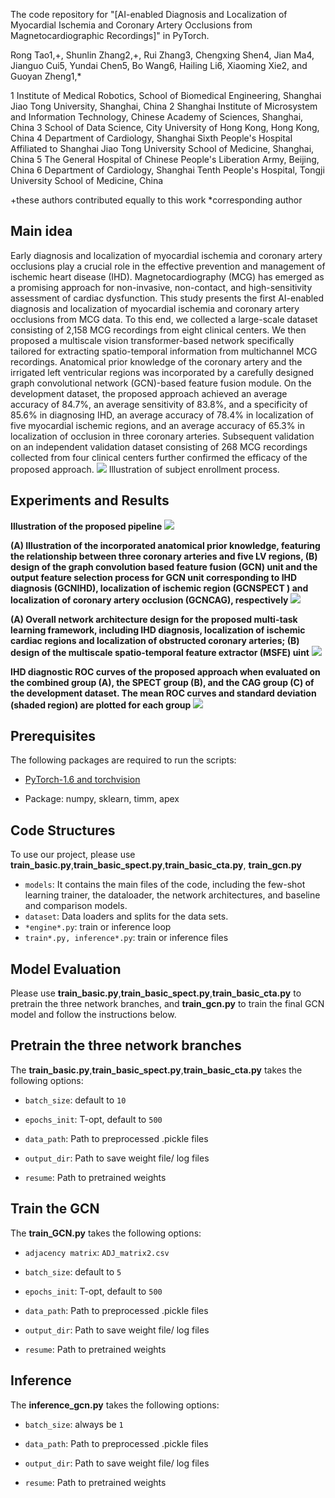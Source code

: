 
The code repository for "[AI-enabled Diagnosis and Localization of Myocardial Ischemia and Coronary Artery Occlusions from Magnetocardiographic Recordings]" in PyTorch. 

Rong Tao1,+, Shunlin Zhang2,+, Rui Zhang3, Chengxing Shen4, Jian Ma4, Jianguo Cui5,
Yundai Chen5, Bo Wang6, Hailing Li6, Xiaoming Xie2, and Guoyan Zheng1,*

1 Institute of Medical Robotics, School of Biomedical Engineering, Shanghai Jiao Tong University, Shanghai, China
2 Shanghai Institute of Microsystem and Information Technology, Chinese Academy of Sciences, Shanghai, China
3 School of Data Science, City University of Hong Kong, Hong Kong, China
4 Department of Cardiology, Shanghai Sixth People's Hospital Affiliated to Shanghai Jiao Tong University School of Medicine, Shanghai, China
5 The General Hospital of Chinese People's Liberation Army, Beijing, China
6 Department of Cardiology, Shanghai Tenth People's Hospital, Tongji University School of Medicine, China

+these authors contributed equally to this work
*corresponding author

## Main idea

Early diagnosis and localization of myocardial ischemia and coronary artery occlusions play a crucial role in the effective
prevention and management of ischemic heart disease (IHD). Magnetocardiography (MCG) has emerged as a promising
approach for non-invasive, non-contact, and high-sensitivity assessment of cardiac dysfunction. This study presents the
first AI-enabled diagnosis and localization of myocardial ischemia and coronary artery occlusions from MCG data. To this
end, we collected a large-scale dataset consisting of 2,158 MCG recordings from eight clinical centers. We then proposed a
multiscale vision transformer-based network specifically tailored for extracting spatio-temporal information from multichannel
MCG recordings. Anatomical prior knowledge of the coronary artery and the irrigated left ventricular regions was incorporated
by a carefully designed graph convolutional network (GCN)-based feature fusion module. On the development dataset, the proposed approach achieved an
average accuracy of 84.7%, an average sensitivity of 83.8%, and a specificity of 85.6% in diagnosing IHD, an average accuracy
of 78.4% in localization of five myocardial ischemic regions, and an average accuracy of 65.3% in localization of occlusion
in three coronary arteries. Subsequent validation on an independent validation dataset consisting of 268 MCG recordings
collected from four clinical centers further confirmed the efficacy of the proposed approach.
<img src='imgs/Figure1.png'>
Illustration of subject enrollment process.

## Experiments and Results

**Illustration of the proposed pipeline**
<img src='imgs/Figure3.png'>

**(A) Illustration of the incorporated anatomical prior knowledge, featuring the relationship between three coronary
arteries and five LV regions, (B) design of the graph convolution based feature fusion (GCN) unit and the output feature
selection process for GCN unit corresponding to IHD diagnosis (GCNIHD), localization of ischemic region (GCNSPECT ) and
localization of coronary artery occlusion (GCNCAG), respectively**
<img src='imgs/Figure7-gcn.png'>

**(A) Overall network architecture design for the proposed multi-task learning framework, including IHD diagnosis,
localization of ischemic cardiac regions and localization of obstructed coronary arteries; (B) design of the multiscale
spatio-temporal feature extractor (MSFE) uint**
<img src='imgs/Figure7-msfe.png'>

**IHD diagnostic ROC curves of the proposed approach when evaluated on the combined group (A), the SPECT
group (B), and the CAG group (C) of the development dataset. The mean ROC curves and standard deviation (shaded region)
are plotted for each group**
<img src='imgs/Figure4.png'>


## Prerequisites

The following packages are required to run the scripts:

- [PyTorch-1.6 and torchvision](https://pytorch.org)

- Package: numpy, sklearn, timm, apex


## Code Structures
To use our project, please use **train_basic.py**,**train_basic_spect.py**,**train_basic_cta.py**, **train_gcn.py**
 - `models`: It contains the main files of the code, including the few-shot learning trainer, the dataloader, the network architectures, and baseline and comparison models.
 - `dataset`: Data loaders and splits for the data sets.
 - `*engine*.py`: train or inference loop
 - `train*.py, inference*.py`: train or inference files


## Model Evaluation
Please use **train_basic.py**,**train_basic_spect.py**,**train_basic_cta.py** to pretrain the three network branches, and **train_gcn.py** to train the final GCN model and follow the instructions below. 

## Pretrain the three network branches
The **train_basic.py**,**train_basic_spect.py**,**train_basic_cta.py** takes the following options:

- `batch_size`: default to `10`

- `epochs_init`: T-opt, default to `500`

- `data_path`: Path to preprocessed .pickle files

- `output_dir`: Path to save weight file/ log files

- `resume`: Path to pretrained weights


## Train the GCN 
The **train_GCN.py** takes the following options:

- `adjacency matrix`: `ADJ_matrix2.csv`

- `batch_size`: default to `5`

- `epochs_init`: T-opt, default to `500`

- `data_path`: Path to preprocessed .pickle files

- `output_dir`: Path to save weight file/ log files

- `resume`: Path to pretrained weights


## Inference
The **inference_gcn.py** takes the following options:

- `batch_size`: always be `1` 

- `data_path`: Path to preprocessed .pickle files

- `output_dir`: Path to save weight file/ log files

- `resume`: Path to pretrained weights


